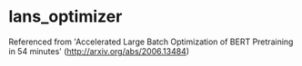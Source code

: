 # lans_optimizer
Referenced from 'Accelerated Large Batch Optimization of BERT Pretraining in 54 minutes'     (http://arxiv.org/abs/2006.13484)
